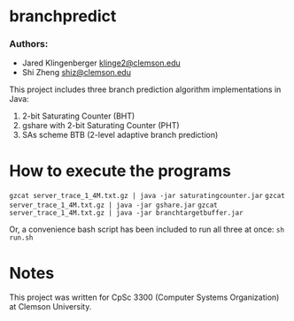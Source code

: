 branchpredict
=============
### Authors:
* Jared Klingenberger <klinge2@clemson.edu>
* Shi Zheng <shiz@clemson.edu>

This project includes three branch prediction algorithm implementations in Java:

1. 2-bit Saturating Counter (BHT)
2. gshare with 2-bit Saturating Counter (PHT)
3. SAs scheme BTB (2-level adaptive branch prediction)

How to execute the programs
===========================
`gzcat server_trace_1_4M.txt.gz | java -jar saturatingcounter.jar`
`gzcat server_trace_1_4M.txt.gz | java -jar gshare.jar`
`gzcat server_trace_1_4M.txt.gz | java -jar branchtargetbuffer.jar`

Or, a convenience bash script has been included to run all three at once:
`sh run.sh`

Notes
=====
This project was written for CpSc 3300 (Computer Systems Organization) at Clemson University.
